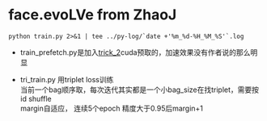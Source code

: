 # face.evoLVe from ZhaoJ  
    python train.py 2>&1 | tee ../py-log/`date +'%m_%d-%H_%M_%S'`.log  
- train_prefetch.py是加入[trick_2](http://zhuanlan.zhihu.com/p/68191407)cuda预取的，加速效果没有作者说的那么明显  

- tri_train.py 用triplet loss训练  
  当前一个bag顺序取，每次迭代其实都是一个小bag_size在找triplet，需要按id shuffle  
  margin自适应， 连续5个epoch 精度大于0.95后margin+1  
